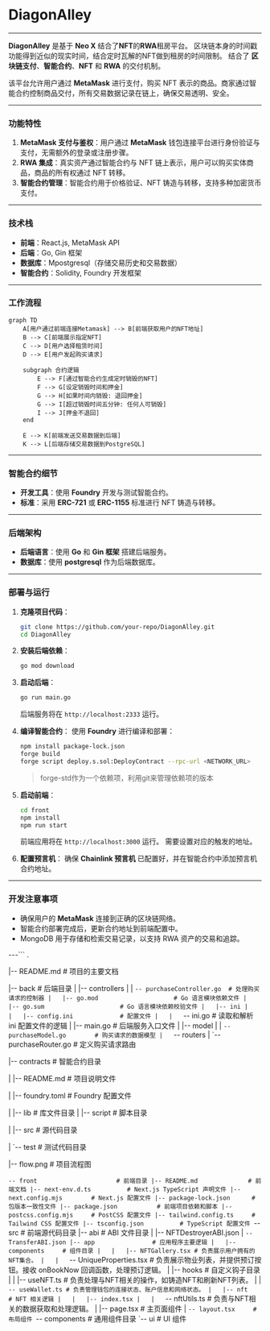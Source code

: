 # DiagonAlley 

---

**DiagonAlley** 是基于 **Neo X** 结合了**NFT**的**RWA**租房平台。
区块链本身的时间戳功能得到近似的现实时间，结合定时瓦解的NFT做到租房的时间限制。
结合了 **区块链支付**、**智能合约**、**NFT** 和 **RWA** 的交付机制。

该平台允许用户通过 **MetaMask** 进行支付，购买 NFT 表示的商品。商家通过智能合约控制商品交付，所有交易数据记录在链上，确保交易透明、安全。

---

### 功能特性

1. **MetaMask 支付与鉴权**：用户通过 **MetaMask** 钱包连接平台进行身份验证与支付，无需额外的登录或注册步骤。
2. **RWA 集成**：真实资产通过智能合约与 NFT 链上表示，用户可以购买实体商品，商品的所有权通过 NFT 转移。
3. **智能合约管理**：智能合约用于价格验证、NFT 铸造与转移，支持多种加密货币支付。

---

### 技术栈

- **前端**：React.js, MetaMask API
- **后端**：Go, Gin 框架
- **数据库**：Mpostgresql（存储交易历史和交易数据）
- **智能合约**：Solidity, Foundry 开发框架

---

### 工作流程

```mermaid
graph TD
    A[用户通过前端连接Metamask] --> B[前端获取用户的NFT地址]
    B --> C[前端展示指定NFT]
    C --> D[用户选择租赁时间]
    D --> E[用户发起购买请求]
    
    subgraph 合约逻辑
        E --> F[通过智能合约生成定时销毁的NFT]
        F --> G[设定销毁时间和押金]
        G --> H[如果时间内销毁: 退回押金]
        G --> I[超过销毁时间五分钟: 任何人可销毁]
        I --> J[押金不退回]
    end
    
    E --> K[前端发送交易数据到后端]
    K --> L[后端存储交易数据到PostgreSQL]

```

---

### 智能合约细节

- **开发工具**：使用 **Foundry** 开发与测试智能合约。
- **标准**：采用 **ERC-721** 或 **ERC-1155** 标准进行 NFT 铸造与转移。

---

### 后端架构

- **后端语言**：使用 **Go** 和 **Gin 框架** 搭建后端服务。
- **数据库**：使用 **postgresql** 作为后端数据库。

---

### 部署与运行

1. **克隆项目代码**：
    ```bash
    git clone https://github.com/your-repo/DiagonAlley.git
    cd DiagonAlley
    ```

2. **安装后端依赖**：
    ```bash
    go mod download
    ```

3. **启动后端**：
    ```bash
    go run main.go
    ```
    后端服务将在 `http://localhost:2333` 运行。

4. **编译智能合约**：
    使用 **Foundry** 进行编译和部署：
    ```bash
    npm install package-lock.json
    forge build
    forge script deploy.s.sol:DeployContract --rpc-url <NETWORK_URL>
    ```
    
    >forge-std作为一个依赖项，利用git来管理依赖项的版本

5. **启动前端**：
    ```bash
    cd front
    npm install
    npm run start
    ```
    前端应用将在 `http://localhost:3000` 运行。
    需要设置对应的触发的地址。

6. **配置预言机**：
    确保 **Chainlink 预言机** 已配置好，并在智能合约中添加预言机合约地址。

---
### 开发注意事项

- 确保用户的 **MetaMask** 连接到正确的区块链网络。
- 智能合约部署完成后，更新合约地址到前端配置中。
- MongoDB 用于存储和检索交易记录，以支持 RWA 资产的交易和追踪。

---```
.

|-- README.md                  # 项目的主要文档

|-- back                       # 后端目录
|   |-- controllers
|   |   `-- purchaseController.go  # 处理购买请求的控制器
|   |-- go.mod                     # Go 语言模块依赖文件
|   |-- go.sum                     # Go 语言模块依赖校验文件
|   |-- ini
|   |   |-- config.ini             # 配置文件
|   |   `-- ini.go                 # 读取和解析 ini 配置文件的逻辑
|   |-- main.go                    # 后端服务入口文件
|   |-- model
|   |   `-- purchaseModel.go        # 购买请求的数据模型
|   `-- routers
|       `-- purchaseRouter.go       # 定义购买请求路由


|-- contracts                  # 智能合约目录

|   |-- README.md              # 项目说明文件

|   |-- foundry.toml           # Foundry 配置文件

|   |-- lib                    # 库文件目录
|   |-- script                 # 脚本目录

|   |-- src                    # 源代码目录

|   `-- test                   # 测试代码目录

|-- flow.png                   # 项目流程图

`-- front                      # 前端目录
    |-- README.md              # 前端文档
    |-- next-env.d.ts          # Next.js TypeScript 声明文件
    |-- next.config.mjs        # Next.js 配置文件
    |-- package-lock.json      # 包版本一致性文件
    |-- package.json           # 前端项目依赖和脚本
    |-- postcss.config.mjs     # PostCSS 配置文件
    |-- tailwind.config.ts     # Tailwind CSS 配置文件
    |-- tsconfig.json          # TypeScript 配置文件
    `-- src                    # 前端源代码目录
        |-- abi                # ABI 文件目录
        |   |-- NFTDestroyerABI.json
        |   `-- TransferABI.json
        |-- app                # 应用程序主要逻辑
        |   |-- components     # 组件目录
        |   |   |-- NFTGallery.tsx # 负责展示用户拥有的NFT集合。
        |   |   `-- UniqueProperties.tsx # 负责展示物业列表，并提供预订按钮。接收 onBookNow 回调函数，处理预订逻辑。
        |   |-- hooks          # 自定义钩子目录
        |   |   |-- useNFT.ts  # 负责处理与NFT相关的操作，如铸造NFT和刷新NFT列表。
        |   |   `-- useWallet.ts # 负责管理钱包的连接状态、账户信息和网络状态。
        |   |-- nft            # NFT 相关逻辑
        |   |   |-- index.tsx
        |   |   `-- nftUtils.ts # 负责与NFT相关的数据获取和处理逻辑。
        |   |-- page.tsx       # 主页面组件
        |   `-- layout.tsx     # 布局组件
        `-- components         # 通用组件目录
            `-- ui             # UI 组件
```

